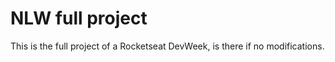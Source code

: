 # NLW full project
This is the full project of a Rocketseat DevWeek, is there if no modifications. 
